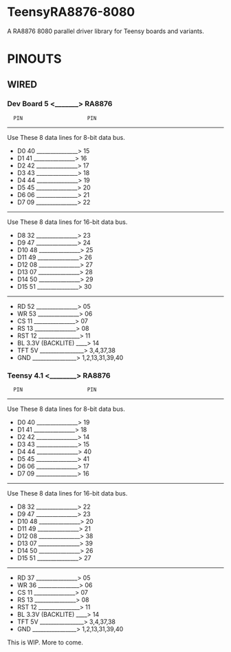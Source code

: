 # TeensyRA8876-8080
A RA8876 8080 parallel driver library for Teensy boards and variants.

# PINOUTS
## WIRED
### Dev Board 5 <_______> RA8876

      PIN                     PIN
*********************************
Use These 8 data lines for 8-bit data bus.
- D0  40 _______________> 15 
- D1  41 _______________> 16
- D2  42 _______________> 17 
- D3  43 _______________> 18 
- D4  44 _______________> 19
- D5  45 _______________> 20
- D6  06 _______________> 21
- D7  09 _______________> 22
*********************************
Use These 8 data lines for 16-bit data bus.
- D8  32 _______________> 23  
- D9  47 _______________> 24
- D10 48 _______________> 25 
- D11 49 _______________> 26 
- D12 08 _______________> 27
- D13 07 _______________> 28
- D14 50 _______________> 29
- D15 51 _______________> 30
*********************************
- RD  52 _______________> 05
- WR  53 _______________> 06
- CS  11 _______________> 07
- RS  13 _______________> 08
- RST 12 _______________> 11
- BL  3.3V (BACKLITE) ____> 14
- TFT 5V ________________> 3,4,37,38
- GND    ________________> 1,2,13,31,39,40

### Teensy 4.1 <________> RA8876

      PIN                     PIN
*********************************
Use These 8 data lines for 8-bit data bus.
- D0  40 _______________> 19 
- D1  41 _______________> 18
- D2  42 _______________> 14
- D3  43 _______________> 15
- D4  44 _______________> 40
- D5  45 _______________> 41
- D6  06 _______________> 17
- D7  09 _______________> 16
*********************************
Use These 8 data lines for 16-bit data bus.
- D8  32 _______________> 22  
- D9  47 _______________> 23
- D10 48 _______________> 20
- D11 49 _______________> 21
- D12 08 _______________> 38
- D13 07 _______________> 39
- D14 50 _______________> 26
- D15 51 _______________> 27
*********************************
- RD  37 _______________> 05
- WR  36 _______________> 06
- CS  11 _______________> 07
- RS  13 _______________> 08
- RST 12 _______________> 11
- BL  3.3V (BACKLITE) ____> 14
- TFT 5V ________________> 3,4,37,38
- GND    ________________> 1,2,13,31,39,40

This is WIP. More to come.
